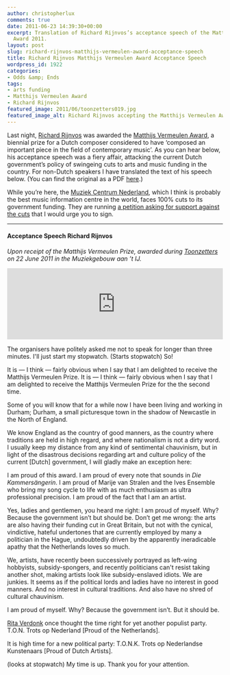 ```yaml
---
author: christopherlux
comments: true
date: 2011-06-23 14:39:30+00:00
excerpt: Translation of Richard Rijnvos’s acceptance speech of the Matthijs Vermeulen
  Award 2011.
layout: post
slug: richard-rijnvos-matthijs-vermeulen-award-acceptance-speech
title: Richard Rijnvos Matthijs Vermeulen Award Acceptance Speech
wordpress_id: 1922
categories:
- Odds &amp; Ends
tags:
- arts funding
- Matthijs Vermeulen Award
- Richard Rijnvos
featured_image: 2011/06/toonzetters019.jpg
featured_image_alt: Richard Rijnvos accepting the Matthijs Vermeulen Award, 22 June 2011
---
```


Last night, [Richard Rijnvos](http://www.richardrijnvos.com/) was awarded the [Matthijs Vermeulen Award](http://en.wikipedia.org/wiki/Matthijs_Vermeulen_Award), a biennial prize for a Dutch composer considered to have ‘composed an important piece in the field of contemporary music’. As you can hear below, his acceptance speech was a fiery affair, attacking the current Dutch government’s policy of swingeing cuts to arts and music funding in the country. For non-Dutch speakers I have translated the text of his speech below. (You can find the original as a PDF [here](http://www.bumacultuur.net/Toonzetters/Dankwoord_Richard_Rijnvos.pdf).)

While you’re here, the [Muziek Centrum Nederland](http://www.muziekcentrumnederland.nl/), which I think is probably the best music information centre in the world, faces 100% cuts to its government funding. They are running [a petition asking for support against the cuts](http://www.muziekcentrumnederland.nl/en/about-mcn/petition/) that I would urge you to sign.

***

#### Acceptance Speech Richard Rijnvos

_Upon receipt of the Matthijs Vermeulen Prize, awarded during [Toonzetters](http://www.toonzetters.nl/) on 22 June 2011 in the Muziekgebouw aan ’t IJ._

<p><iframe width="100%" height="166" scrolling="no" frameborder="no" src="https://w.soundcloud.com/player/?url=https%3A//api.soundcloud.com/tracks/17704780&amp;color=ff5500&amp;auto_play=false&amp;hide_related=false&amp;show_comments=true&amp;show_user=true&amp;show_reposts=false"></iframe></p>

The organisers have politely asked me not to speak for longer than three minutes. I'll just start my stopwatch. (Starts stopwatch) So!

It is — I think — fairly obvious when I say that I am delighted to receive the Matthijs Vermeulen Prize. It is — I think — fairly obvious when I say that I am delighted to receive the Matthijs Vermeulen Prize for the the second time.

Some of you will know that for a while now I have been living and working in Durham; Durham, a small picturesque town in the shadow of Newcastle in the North of England.

We know England as the country of good manners, as the country where traditions are held in high regard, and where nationalism is not a dirty word. I usually keep my distance from any kind of sentimental chauvinism, but in light of the disastrous decisions regarding art and culture policy of the current [Dutch] government, I will gladly make an exception here:

I am proud of this award. I am proud of every note that sounds in _Die Kammersängerin_. I am proud of Marije van Stralen and the Ives Ensemble who bring my song cycle to life with as much enthusiasm as ultra professional precision. I am proud of the fact that I am an artist.

Yes, ladies and gentlemen, you heard me right: I am proud of myself. Why?
Because the government isn’t but should be.
Don’t get me wrong: the arts are also having their funding cut in Great Britain, but not with the cynical, vindictive, hateful undertones that are currently employed by many a politician in the Hague, undoubtedly driven by the apparently ineradicable apathy that the Netherlands loves so much.

We, artists, have recently been successively portrayed as left-wing hobbyists, subsidy-spongers, and recently politicians can't resist taking another shot, making artists look like subsidy-enslaved idiots. We are junkies. It seems as if the political lords and ladies have no interest in good manners. And no interest in cultural traditions. And also have no shred of cultural chauvinism.

I am proud of myself. Why?
Because the government isn’t. But it should be.

[Rita Verdonk](http://en.wikipedia.org/wiki/Rita_Verdonk) once thought the time right for yet another populist party.
T.O.N. Trots op Nederland [Proud of the Netherlands].

It is high time for a new political party:
T.O.N.K.
Trots op Nederlandse Kunstenaars [Proud of Dutch Artists].

(looks at stopwatch) My time is up. Thank you for your attention.
